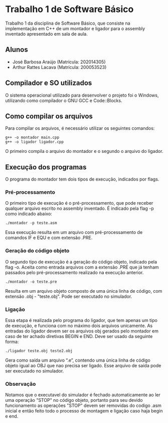 # Trabalho 1 de Software Básico 

Trabalho 1 da disciplina de Software Básico, que consiste na implementação em C++ de um montador e ligador para o assembly inventado apresentado em sala de aula.

## Alunos

- José Barbosa Araújo (Matrícula: 202014305)
- Arthur Rattes Lacava (Matrícula: 200053523)

## Compilador e SO utilizados

O sistema operacional utilizado para desenvolver o projeto foi o Windows, utilizando como compilador o GNU GCC e Code::Blocks.

## Como compilar os arquivos

Para compilar os arquivos, é necessário utilizar os seguintes comandos:

```
g++ -o montador main.cpp
g++ -o ligador ligador.cpp
```
O primeiro compila o arquivo do montador e o segundo o arquivo do ligador. 

## Execução dos programas

O programa do montador tem dois tipos de execução, indicados por flags. 
### Pré-processamento
O primeiro tipo de execução é o pré-processamento, que pode receber qualquer arquivo escrito no assembly inventado. É indicado pela flag -p como indicado abaixo:

```
./montador -p teste.asm
```
Essa execução resulta em um arquivo com pré-processamento de comandos IF e EQU e com extensão .PRE.

### Geração do código objeto
O segundo tipo de execução é a geração do código objeto, indicado pela flag -o. Aceita como entrada arquivos com a extensão .PRE que já tenham passados pelo pré-processamento realizado na execução anterior. 

```
./montador -o teste.pre
```
Resulta em um arquivo objeto composto de uma única linha de código, com extensão .obj - "teste.obj". Pode ser executado no simulador.

### Ligação
Essa etapa é realizada pelo programa do ligador, que tem apenas um tipo de execução, e funciona com no máximo dois arquivos unicamente. As entradas do ligador devem ser os arquivos obj gerados pelo montador em caso de ter achado diretivas BEGIN e END. Deve ser usado da seguinte forma:
```
./ligador teste.obj teste2.obj
```
Gera como saída um arquivo “.e”, contendo uma única linha de código objeto igual ao OBJ que nao precisa ser ligado. Esse arquivo de saída pode ser executado no simulador.

### Observação 
Notamos que o executavel do simulador é fechado automaticamente ao ler uma operação "STOP" no código objeto, portanto para seu devido funcionamento as operações "STOP" devem ser removidas do codigo .asm inicial e então feito todo o processo de montagem e ligação caso haja begin e end.
